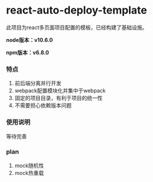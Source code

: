 # react-auto-deploy-template

此项目为react多页面项目配置的模板，已经构建了基础设施。

**node版本：v10.6.0**

**npm版本：v6.8.0**

### 特点

1. 前后端分离并行开发
2. webpack配置模块化并集中于webpack
3. 固定的项目目录，有利于项目的统一性
4. 不需要担心依赖版本问题

### 使用说明

等待完善

### plan

1. mock随机性
2. mock热重载